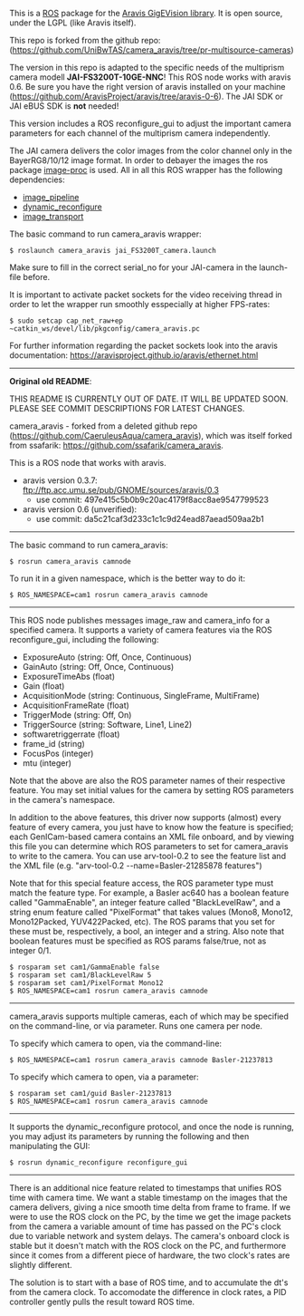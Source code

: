 This is a [ROS](http://ros.org) package for the [Aravis GigEVision
library](http://live.gnome.org/Aravis). It is open source, under the
LGPL (like Aravis itself).

This repo is forked from the github repo: (https://github.com/UniBwTAS/camera_aravis/tree/pr-multisource-cameras)

The version in this repo is adapted to the specific needs of the multiprism camera modell **JAI-FS3200T-10GE-NNC**!
This ROS node works with aravis 0.6. Be sure you have the right version of aravis installed on your machine (https://github.com/AravisProject/aravis/tree/aravis-0-6).
The JAI SDK or JAI eBUS SDK is **not** needed!

This version includes a ROS reconfigure_gui to adjust the important camera parameters for each channel of the multiprism camera independently.

The JAI camera delivers the color images from the color channel only in the BayerRG8/10/12 image format. In order to debayer the images the ros package [image-proc](http://wiki.ros.org/image_proc?distro=noetic) is used.
All in all this ROS wrapper has the following dependencies:
* [image_pipeline](http://wiki.ros.org/image_pipeline?distro=noetic)
* [dynamic_reconfigure](http://wiki.ros.org/dynamic_reconfigure)
* [image_transport](http://wiki.ros.org/image_transport)

The basic command to run camera_aravis wrapper:

	$ roslaunch camera_aravis jai_FS3200T_camera.launch

Make sure to fill in the correct serial_no for your JAI-camera in the launch-file before.

It is important to activate packet sockets for the video receiving thread in order to let the wrapper run smoothly esspecially at higher FPS-rates:

	$ sudo setcap cap_net_raw+ep ~catkin_ws/devel/lib/pkgconfig/camera_aravis.pc

For further information regarding the packet sockets look into the aravis documentation: https://aravisproject.github.io/aravis/ethernet.html

------------------------
**Original old README**:


THIS README IS CURRENTLY OUT OF DATE. IT WILL BE UPDATED SOON. PLEASE SEE COMMIT DESCRIPTIONS FOR LATEST CHANGES.

camera_aravis - forked from a deleted github repo (https://github.com/CaeruleusAqua/camera_aravis), which was itself forked from ssafarik: https://github.com/ssafarik/camera_aravis.

This is a ROS node that works with aravis.
* aravis version 0.3.7: ftp://ftp.acc.umu.se/pub/GNOME/sources/aravis/0.3
  * use commit: 497e415c5b0b9c20ac4179f8acc8ae9547799523
* aravis version 0.6 (unverified):
  * use commit: da5c21caf3d233c1c1c9d24ead87aead509aa2b1




------------------------
The basic command to run camera_aravis:

	$ rosrun camera_aravis camnode

To run it in a given namespace, which is the better way to do it:

	$ ROS_NAMESPACE=cam1 rosrun camera_aravis camnode


------------------------
This ROS node publishes messages image_raw and camera_info for a specified camera.  It supports 
a variety of camera features via the ROS reconfigure_gui, including the following:
* ExposureAuto         (string: Off, Once, Continuous)
* GainAuto             (string: Off, Once, Continuous)
* ExposureTimeAbs      (float)
* Gain                 (float)
* AcquisitionMode      (string: Continuous, SingleFrame, MultiFrame)
* AcquisitionFrameRate (float)
* TriggerMode          (string: Off, On)
* TriggerSource        (string: Software, Line1, Line2)
* softwaretriggerrate  (float)
* frame_id             (string)
* FocusPos             (integer)
* mtu                  (integer)

Note that the above are also the ROS parameter names of their respective feature.  You may
set initial values for the camera by setting ROS parameters in the camera's namespace.

In addition to the above features, this driver now supports (almost) every feature of every camera,
you just have to know how the feature is specified; each GenICam-based camera contains 
an XML file onboard, and by viewing this file you can determine which ROS parameters to set 
for camera_aravis to write to the camera.  You can use arv-tool-0.2 to see the feature list 
and the XML file (e.g. "arv-tool-0.2 --name=Basler-21285878 features")

Note that for this special feature access, the ROS parameter type must match the feature type. 
For example, a Basler ac640 has a boolean feature called "GammaEnable", an integer feature 
called "BlackLevelRaw", and a string enum feature called "PixelFormat" that takes values 
(Mono8, Mono12, Mono12Packed, YUV422Packed, etc).  The ROS params that you set for these 
must be, respectively, a bool, an integer and a string.  Also note that boolean features must 
be specified as ROS params false/true, not as integer 0/1.

	$ rosparam set cam1/GammaEnable false
	$ rosparam set cam1/BlackLevelRaw 5
	$ rosparam set cam1/PixelFormat Mono12
	$ ROS_NAMESPACE=cam1 rosrun camera_aravis camnode


------------------------
camera_aravis supports multiple cameras, each of which may be specified on the 
command-line, or via parameter.  Runs one camera per node.

To specify which camera to open, via the command-line:

	$ ROS_NAMESPACE=cam1 rosrun camera_aravis camnode Basler-21237813


To specify which camera to open, via a parameter:

	$ rosparam set cam1/guid Basler-21237813
	$ ROS_NAMESPACE=cam1 rosrun camera_aravis camnode


------------------------
It supports the dynamic_reconfigure protocol, and once the node is running, you may adjust 
its parameters by running the following and then manipulating the GUI:

	$ rosrun dynamic_reconfigure reconfigure_gui


------------------------
There is an additional nice feature related to timestamps that unifies ROS time with camera time.
We want a stable timestamp on the images that the camera delivers, giving a nice smooth time 
delta from frame to frame.  If we were to use the ROS clock on the PC, by the time we get the 
image packets from the camera a variable amount of time has passed on the PC's clock due to 
variable network and system delays.  The camera's onboard clock is stable but it doesn't match 
with the ROS clock on the PC, and furthermore since it comes from a different piece of hardware, 
the two clock's rates are slightly different.

The solution is to start with a base of ROS time, and to accumulate the dt's from the camera clock.
To accomodate the difference in clock rates, a PID controller gently pulls the result toward 
ROS time.


